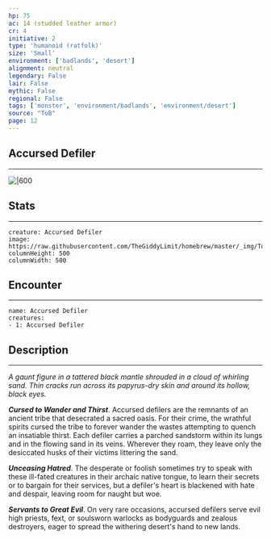```yaml
---
hp: 75
ac: 14 (studded leather armor)
cr: 4
initiative: 2
type: 'humanoid (ratfolk)'    
size: 'Small'
environment: ['badlands', 'desert']
alignment: neutral
legendary: False
lair: False
mythic: False
regional: False
tags: ['monster', 'environment/badlands', 'environment/desert']
source: "ToB"
page: 12
---
```


## Accursed Defiler
---

![|600](https://raw.githubusercontent.com/TheGiddyLimit/homebrew/master/_img/ToB/Accursed%20Defiler.webp)

## Stats
---

```statblock
creature: Accursed Defiler
image: https://raw.githubusercontent.com/TheGiddyLimit/homebrew/master/_img/ToB/token/Accursed%20Defiler.png
columnHeight: 500
columnWidth: 500
```

## Encounter
---

```encounter-table
name: Accursed Defiler
creatures:
- 1: Accursed Defiler
```

## Description
---
_A gaunt figure in a tattered black mantle shrouded in a cloud of whirling sand. Thin cracks run across its papyrus-dry skin and around its hollow, black eyes._

**_Cursed to Wander and Thirst_**. Accursed defilers are the remnants of an ancient tribe that desecrated a sacred oasis. For their crime, the wrathful spirits cursed the tribe to forever wander the wastes attempting to quench an insatiable thirst. Each defiler carries a parched sandstorm within its lungs and in the flowing sand in its veins. Wherever they roam, they leave only the desiccated husks of their victims littering the sand.

**_Unceasing Hatred_**. The desperate or foolish sometimes try to speak with these ill-fated creatures in their archaic native tongue, to learn their secrets or to bargain for their services, but a defiler's heart is blackened with hate and despair, leaving room for naught but woe.

**_Servants to Great Evil_**. On very rare occasions, accursed defilers serve evil high priests, fext, or soulsworn warlocks as bodyguards and zealous destroyers, eager to spread the withering desert's hand to new lands.






